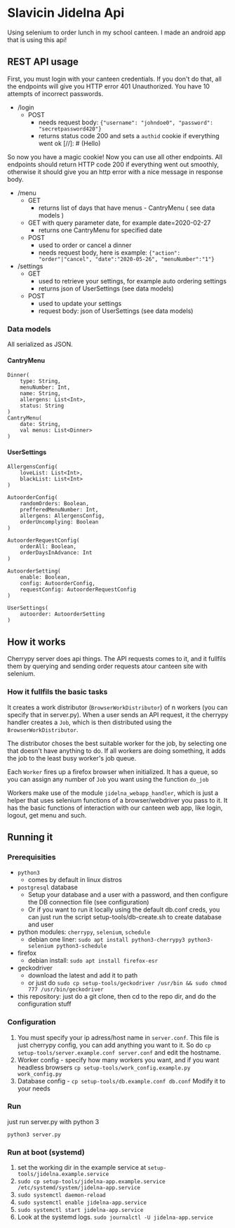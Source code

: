 # Slavicin Jidelna Api
Using selenium to order lunch in my school canteen.
I made an android app that is using this api!

## REST API usage
First, you must login with your canteen credentials. If you don't do that, all the endpoints will
give you HTTP error 401 Unauthorized. You have 10 attempts of incorrect passwords.
- /login
	- POST
		- needs request body: `{"username": "johndoe0", "password": "secretpassword420"}`
		- returns status code 200 and sets a `authid` cookie if everything went ok
[//]: # (Hello)

So now you have a magic cookie! Now you can use all other endpoints.
All endpoints should return HTTP code 200 if everything went out smoothly, otherwise it should
give you an http error with a nice message in response body.

- /menu
	- GET
		- returns list of days that have menus - CantryMenu ( see data models )
	- GET with query parameter date, for example date=2020-02-27
		- returns one CantryMenu for specified date
	- POST
		- used to order or cancel a dinner
		- needs request body, here is example:
		`{"action": "order"|"cancel", "date":"2020-05-26", "menuNumber":"1"}`
- /settings
	- GET
		- used to retrieve your settings, for example auto ordering settings
		- returns json of UserSettings (see data models)
	- POST
		- used to update your settings
		- request body: json of UserSettings (see data models)

### Data models
All serialized as JSON.
#### CantryMenu
```
Dinner(
    type: String,
    menuNumber: Int,
    name: String,
    allergens: List<Int>,
    status: String
)
CantryMenu(
    date: String,
	val menus: List<Dinner>
)
```

#### UserSettings
```
AllergensConfig(
    loveList: List<Int>,
    blackList: List<Int>
)

AutoorderConfig(
    randomOrders: Boolean,
    prefferedMenuNumber: Int,
    allergens: AllergensConfig,
    orderUncomplying: Boolean
)

AutoorderRequestConfig(
    orderAll: Boolean,
    orderDaysInAdvance: Int
)

AutoorderSetting(
    enable: Boolean,
    config: AutoorderConfig,
    requestConfig: AutoorderRequestConfig
)

UserSettings(
    autoorder: AutoorderSetting
)
```


## How it works

Cherrypy server does api things. The API requests comes to it, and it fullfils them by querying and
sending order requests atour canteen site with selenium.

### How it fullfils the basic tasks
It creates a work distributor (`BrowserWorkDistributor`) of n workers (you can specify that in
server.py). When a user sends an API request, it the cherrypy handler creates a `Job`, which
is then distributed using the `BrowserWorkDistributor`.

The distributor choses the best suitable worker for the job, by selecting one that doesn't have
anything to do. If all workers are doing something, it adds the job to the least busy worker's
job queue.

Each `Worker` fires up a firefox browser when initialized. It has a queue, so you can assign any
number of `Job` you want using the function `do_job`

Workers make use of the module `jidelna_webapp_handler`, which is just a helper that uses selenium
functions of a browser/webdriver you pass to it. It has the basic functions
of interaction with our canteen web app, like login, logout, get menu and such.

## Running it
### Prerequisities
- `python3`
	- comes by default in linux distros
- `postgresql` database
	- Setup your database and a user with a password, and then configure the DB connection file (see configuration)
	- Or if you want to run it locally using the default db.conf creds, you can just run the script setup-tools/db-create.sh to create database and user
- python modules: `cherrypy`, `selenium`, `schedule`
	- debian one liner: `sudo apt install python3-cherrypy3 python3-selenium python3-schedule`
- firefox
	- debian install: `sudo apt install firefox-esr`
- geckodriver
	- download the latest and add it to path
	- or just do `sudo cp setup-tools/geckodriver /usr/bin && sudo chmod 777 /usr/bin/geckodriver`
- this repository: just do a git clone, then cd to the repo dir, and do the configuration stuff

### Configuration
1. You must specify your ip adress/host name in `server.conf`.
This file is just cherrypy config, you can add anything you want to it.
So do `cp setup-tools/server.example.conf server.conf` and edit the hostname.
2. Worker config - specify how many workers you want, and if you want headless browsers
`cp setup-tools/work_config.example.py work_config.py`
3. Database config - `cp setup-tools/db.example.conf db.conf`
Modify it to your needs

### Run
just run server.py with python 3

`python3 server.py`

### Run at boot (systemd)
1. set the working dir in the example service at `setup-tools/jidelna.example.service`
2. `sudo cp setup-tools/jidelna-app.example.service /etc/systemd/system/jidelna-app.service`
3. `sudo systemctl daemon-reload`
4. `sudo systemctl enable jidelna-app.service`
5. `sudo systemctl start jidelna-app.service`
6. Look at the systemd logs. `sudo journalctl -U jidelna-app.service`
